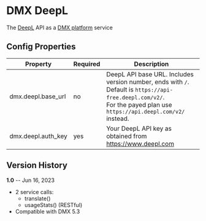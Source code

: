 # DMX DeepL

The [DeepL](https://www.deepl.com/) API as a [DMX platform](https://github.com/dmx-systems/dmx-platform) service

## Config Properties

| Property           | Required | Description                                               |
| --------           | -------- | -----------                                               |
| dmx.deepl.base_url | no       | DeepL API base URL. Includes version number, ends with `/`.<br>Default is `https://api-free.deepl.com/v2/`.<br>For the payed plan use `https://api.deepl.com/v2/` instead. |
| dmx.deepl.auth_key | yes      | Your DeepL API key as obtained from https://www.deepl.com |

## Version History

**1.0** -- Jun 16, 2023

* 2 service calls:
    * translate()
    * usageStats() (RESTful)
* Compatible with DMX 5.3
